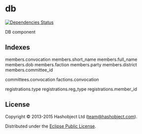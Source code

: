 db
==
[![Dependencies Status](http://jarkeeper.com/openrada/db/status.svg)](http://jarkeeper.com/openrada/db)

DB component

## Indexes

members.convocation
members.short_name
members.full_name
members.dob
members.faction
members.party
members.district
members.committee_id

committees.convocation
factions.convocation

registrations.type
registrations.reg_type
registrations.member_id



## License

Copyright © 2013-2015 Hashobject Ltd (team@hashobject.com).

Distributed under the [Eclipse Public License](http://opensource.org/licenses/eclipse-1.0).
